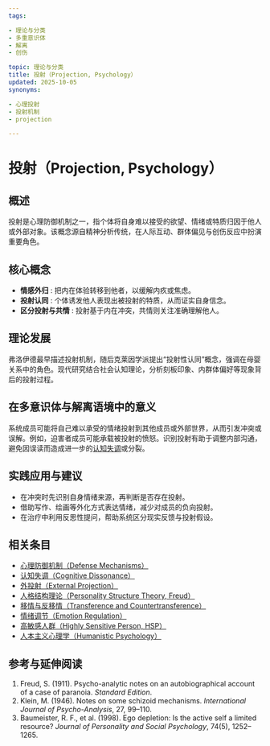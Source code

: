 ```yaml
---
tags:

- 理论与分类
- 多重意识体
- 解离
- 创伤

topic: 理论与分类
title: 投射（Projection, Psychology）
updated: 2025-10-05
synonyms:

- 心理投射
- 投射机制
- projection

---
```


# 投射（Projection, Psychology）

## 概述

投射是心理防御机制之一，指个体将自身难以接受的欲望、情绪或特质归因于他人或外部对象。该概念源自精神分析传统，在人际互动、群体偏见与创伤反应中扮演重要角色。

## 核心概念

- **情感外归** : 把内在体验转移到他者，以缓解内疚或焦虑。
- **投射认同** : 个体诱发他人表现出被投射的特质，从而证实自身信念。
- **区分投射与共情** : 投射基于内在冲突，共情则关注准确理解他人。

## 理论发展

弗洛伊德最早描述投射机制，随后克莱因学派提出“投射性认同”概念，强调在母婴关系中的角色。现代研究结合社会认知理论，分析刻板印象、内群体偏好等现象背后的投射过程。

## 在多意识体与解离语境中的意义

系统成员可能将自己难以承受的情绪投射到其他成员或外部世界，从而引发冲突或误解。例如，迫害者成员可能承载被投射的愤怒。识别投射有助于调整内部沟通，避免因误读而造成进一步的[认知失调](Cognitive-Dissonance.md)或分裂。

## 实践应用与建议

- 在冲突时先识别自身情绪来源，再判断是否存在投射。
- 借助写作、绘画等外化方式表达情绪，减少对成员的负向投射。
- 在治疗中利用反思性提问，帮助系统区分现实反馈与投射假设。

## 相关条目

- [心理防御机制（Defense Mechanisms）](Defense-Mechanisms.md)
- [认知失调（Cognitive Dissonance）](Cognitive-Dissonance.md)
- [外投射（External Projection）](External-Projection.md)
- [人格结构理论（Personality Structure Theory, Freud）](Personality-Structure-Theory.md)
- [移情与反移情（Transference and Countertransference）](Transference-Countertransference.md)
- [情绪调节（Emotion Regulation）](Emotion-Regulation.md)
- [高敏感人群（Highly Sensitive Person, HSP）](Highly-Sensitive-Person.md)
- [人本主义心理学（Humanistic Psychology）](Humanistic-Psychology.md)

## 参考与延伸阅读

1. Freud, S. (1911). Psycho-analytic notes on an autobiographical account of a case of paranoia. *Standard Edition*.
2. Klein, M. (1946). Notes on some schizoid mechanisms. *International Journal of Psycho-Analysis*, 27, 99–110.
3. Baumeister, R. F., et al. (1998). Ego depletion: Is the active self a limited resource? *Journal of Personality and Social Psychology*, 74(5), 1252–1265.
